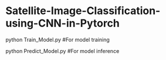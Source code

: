 # Satellite-Image-Classification-using-CNN-in-Pytorch

python Train_Model.py #For model training

python Predict_Model.py #For model inference
